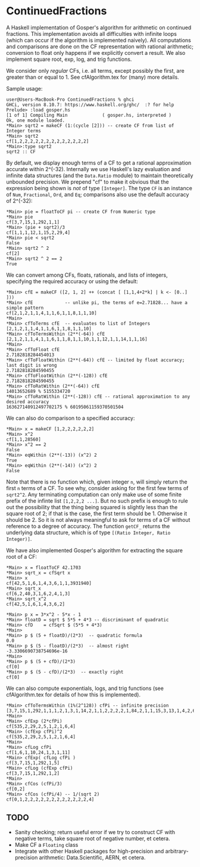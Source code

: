 # ContinuedFractions
A Haskell implementation of Gosper's algorithm for arithmetic on continued fractions. This implementation avoids all difficulties with infinite loops (which can occur if the algorithm is implemented naively). All computations and comparisons are done on the CF representation with rational arithmetic; conversion to float only happens if we explicitly convert a result. We also implement square root, exp, log, and trig functions.

We consider only *regular* CFs, i.e. all terms, except possibly the first, are greater than or equal to 1. See cfAlgorithm.tex for (many) more details.

Sample usage:

	user@Users-MacBook-Pro ContinuedFractions % ghci
	GHCi, version 8.10.7: https://www.haskell.org/ghc/  :? for help
	Prelude> :load gosper.hs 
	[1 of 1] Compiling Main             ( gosper.hs, interpreted )
	Ok, one module loaded.
	*Main> sqrt2 = makeCF (1:(cycle [2])) -- create CF from list of Integer terms
	*Main> sqrt2
	cf[1,2,2,2,2,2,2,2,2,2,2,2,2,2]
	*Main>:type sqrt2
	sqrt2 :: CF
	
By default, we display enough terms of a CF to get a rational approximation accurate within 2^(-32). Internally we use Haskell's lazy evaluation and infinite data structures (and the `Data.Ratio` module) to maintain theoretically unbounded precision. We prepend "cf" to make it obvious that the expression being shown is *not* of type `[Integer]`. The type `CF` is an instance of `Num`, `Fractional`, `Ord`, and `Eq`; comparisons also use the default accuracy of 2^(-32):

	*Main> pie = floatToCF pi -- create CF from Numeric type
	*Main> pie
	cf[3,7,15,1,292,1,1]
	*Main> (pie + sqrt2)/3
	cf[1,1,1,12,1,15,2,29,4]
	*Main> pie < sqrt2
	False
	*Main> sqrt2 ^ 2
	cf[2]
	*Main> sqrt2 ^ 2 == 2
	True

We can convert among CFs, floats, rationals, and lists of integers, specifying the required accuracy or using the default:

	*Main> cfE = makeCF ([2, 1, 2] ++ (concat [ [1,1,4+2*k] | k <- [0..] ]))
	*Main> cfE            -- unlike pi, the terms of e=2.71828... have a simple pattern
	cf[2,1,2,1,1,4,1,1,6,1,1,8,1,1,10]
	*Main> 
	*Main> cfToTerms cfE  -- evaluates to list of Integers
	[2,1,2,1,1,4,1,1,6,1,1,8,1,1,10]
	*Main> cfToTermsWithin (2**(-64)) cfE
	[2,1,2,1,1,4,1,1,6,1,1,8,1,1,10,1,1,12,1,1,14,1,1,16]
	*Main> 
	*Main> cfToFloat cfE
	2.7182818284454013
	*Main> cfToFloatWithin (2**(-64)) cfE -- limited by float accuracy; last digit is wrong
	2.7182818284590455
	*Main> cfToFloatWithin (2**(-128)) cfE  
	2.7182818284590455
	*Main> cfToRatWithin (2**(-64)) cfE
	14013652689 % 5155334720
	*Main> cfToRatWithin (2**(-128)) cfE -- rational approximation to any desired accuracy
	163627140912497702175 % 60195061159370501504
	
We can also do comparison to a specified accuracy:

	*Main> x = makeCF [1,2,2,2,2,2,2]
	*Main> x^2
	cf[1,1,28560]
	*Main> x^2 == 2
	False
	*Main> eqWithin (2**(-13)) (x^2) 2
	True
	*Main> eqWithin (2**(-14)) (x^2) 2
	False

Note that there is no function which, given integer `n`, will simply return the first `n`  terms of a CF. To see why, consider asking for the first few terms of `sqrt2^2`. Any terminating computation can only make use of some finite prefix of the infinte list `[1,2,2,2 ...]`. But no such prefix is enough to rule out the possibility that the thing being squared is slightly less than the square root of 2; if that is the case, the first term should be 1. Otherwise it should be 2. So it is not always meaningful to ask for terms of a CF without reference to a degree of accuracy. The function `getCF_` returns the underlying data structure, which is of type `[(Ratio Integer, Ratio Integer)]`.

We have also implemented Gosper's algorithm for extracting the square root of a CF:

	*Main> x = floatToCF 42.1703
	*Main> sqrt_x = cfSqrt x
	*Main> x
	cf[42,5,1,6,1,4,3,6,1,1,3931940]
	*Main> sqrt_x
	cf[6,2,40,3,1,6,2,4,1,3]
	*Main> sqrt_x^2
	cf[42,5,1,6,1,4,3,6,2]	
	
	*Main> p x = 3*x^2 - 5*x - 1
	*Main> floatD = sqrt $ 5*5 + 4*3 -- discriminant of quadratic
	*Main> cfD    = cfSqrt $ (5*5 + 4*3)
	*Main> 
	*Main> p $ (5 + floatD)/(2*3)  -- quadratic formula
	0.0
	*Main> p $ (5 - floatD)/(2*3)  -- almost right
	-3.3306690738754696e-16
	*Main> 
	*Main> p $ (5 + cfD)/(2*3)
	cf[0]
	*Main> p $ (5 - cfD)/(2*3)  -- exactly right
	cf[0]
	
We can also compute exponentials, logs, and trig functions (see cfAlgorithm.tex for details of how this is implemented). 


	
	*Main> cfToTermsWithin (1%(2^128)) cfPi -- infinite precision
	[3,7,15,1,292,1,1,1,2,1,3,1,14,2,1,1,2,2,2,2,1,84,2,1,1,15,3,13,1,4,2,6,6,104]
	*Main> 
	*Main> cfExp (2*cfPi)
	cf[535,2,29,2,5,1,2,1,6,4]
	*Main> (cfExp cfPi)^2
	cf[535,2,29,2,5,1,2,1,6,4]
	*Main> 
	*Main> cfLog cfPi
	cf[1,6,1,10,24,1,3,1,11]
	*Main> cfExp( cfLog cfPi )
	cf[3,7,15,1,292,1,5]
	*Main> cfLog (cfExp cfPi)
	cf[3,7,15,1,292,1,2]
	*Main> 
	*Main> cfCos (cfPi/3)
	cf[0,2]
	*Main> cfCos (cfPi/4) -- 1/(sqrt 2)
	cf[0,1,2,2,2,2,2,2,2,2,2,2,2,2,4]
	
## TODO
* Sanity checking; return useful error if we try to construct CF with negative terms, take square root of negative number, et cetera.
* Make CF a `Floating` class
* Integrate with other Haskell packages for high-precision and arbitrary-precision arithmetic: Data.Scientific, AERN, et cetera.
